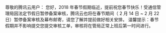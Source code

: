尊敬的腾讯云用户：
您好，2018 年春节假期临近，提前祝您春节快乐！受通信管理局因法定节假日暂停备案审核，腾讯云也将在春节期间（ 2 月 14 日 ~ 2 月 22 日）暂停备案审核及幕布邮寄，请您了解并提前做好相关安排。
温馨提示：春节假期并不影响提交您提交审核工单，审核将在管局正常上班后第一时间进行。

